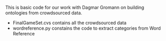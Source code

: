 This is basic code for our work with Dagmar Gromann on building ontologies from crowdsourced data.

* FinalGameSet.cvs contains all the crowdsourced data 
* wordreference.py constains the code to extract categories from Word Reference